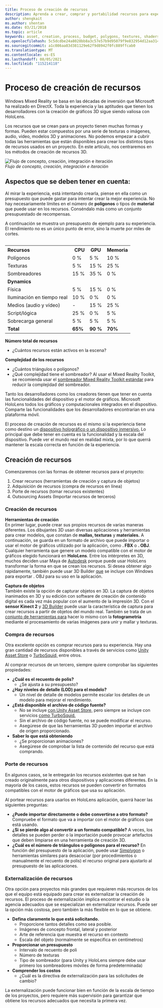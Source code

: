 ```yaml
---
title: Proceso de creación de recursos
description: Aprenda a crear, comprar y portabilidad recursos para experiencias de realidad mixta.
author: shengkait
ms.author: shentan
ms.date: 03/21/2018
ms.topic: article
keywords: asset, creation, process, budget, polygons, textures, shaders, performance, mixed reality headset, windows mixed reality headset, virtual reality headset, HoloLens, MRTK, Mixed Reality Toolkit, assets
ms.openlocfilehash: 5c5dcdbe24a8028bb8a3c57e57b9d95079f9e832954d12aa31421dd75f1b6982
ms.sourcegitcommit: a1c086aa83d381129e62f9d8942f0fc889ffcab0
ms.translationtype: MT
ms.contentlocale: es-ES
ms.lasthandoff: 08/05/2021
ms.locfileid: "115214118"
---
```

# <a name="asset-creation-process"></a>Proceso de creación de recursos

Windows Mixed Reality se basa en las décadas de inversión que Microsoft ha realizado en DirectX. Toda la experiencia y las aptitudes que tienen los desarrolladores con la creación de gráficos 3D sigue siendo valiosa con HoloLens.

Los recursos que se crean para un proyecto tienen muchas formas y formas. Pueden estar compuestos por una serie de texturas o imágenes, audio, vídeo, modelos 3D y animaciones. No podemos empezar a cubrir todas las herramientas que están disponibles para crear los distintos tipos de recursos usados en un proyecto. En este artículo, nos centraremos en los métodos de creación de recursos 3D.

![Flujo de concepto, creación, integración e iteración](images/concept-creation-integration-iteration-flow-640px.jpg)<br>
*Flujo de concepto, creación, integración e iteración*

## <a name="things-to-consider"></a>Aspectos que se deben tener en cuenta:

Al mirar la experiencia, está intentando crearla,  piense en ella como un presupuesto que puede gastar para intentar crear la mejor experiencia. No hay necesariamente límites en el número de **polígonos** o tipos de **material** que puede usar en los recursos. Conséndalo más como un conjunto presupuestado de recompensas.

A continuación se muestra un presupuesto de ejemplo para su experiencia. El rendimiento no es un único punto de error, sino la muerte por miles de cortes.
<br>

<table style="float:right; margin-left: 10px;">
<tr>
<th style="text-align:left;"><b>Recursos</b></th><th style="text-align:right;"> CPU</th><th> GPU</th><th> Memoria</th>
</tr><tr>
<td> Polígonos</td><td> 0 %</td><td> 5 %</td><td> 10 %</td>
</tr><tr>
<td> Texturas</td><td> 5 %</td><td> 15 %</td><td>25 %</td>
</tr><tr>
<td> Sombreadores</td><td> 15 %</td><td> 35 %</td><td> 0 %</td>
</tr><tr>
<td> <b>Dynamics</b></td><td></td><td></td><td></td>
</tr><tr>
<td> Física</td><td> 5 %</td><td> 15 %</td><td> 0 %</td>
</tr><tr>
<td> Iluminación en tiempo real</td><td> 10 %</td><td> 0 %</td><td> 0 %</td>
</tr><tr>
<td> Medios (audio y vídeo)</td><td> -</td><td> 15 %</td><td> 25 %</td>
</tr><tr>
<td> Script/lógica</td><td> 25 %</td><td> 0 %</td><td> 5 %</td>
</tr><tr>
<td> Sobrecarga general</td><td> 5 %</td><td> 5 %</td><td> 5 %</td>
</tr><tr>
<td> <b>Total</b></td><td> <b>65%</b></td><td> <b>90 %</b></td><td> <b>70%</b></td>
</tr>
</table>

**Número total de recursos**
* ¿Cuántos recursos están activos en la escena?

**Complejidad de los recursos**
* ¿Cuántos triángulos o polígonos?
* ¿Qué complejidad tiene el sombreador? Al usar el Mixed Reality Toolkit, se recomienda usar el [sombreador Mixed Reality Toolkit estándar](https://github.com/microsoft/MixedRealityToolkit-Unity/blob/mrtk_release/Documentation/README_MRTKStandardShader.md) para reducir la complejidad del sombreador.

Tanto los desarrolladores como los creadores tienen que tener en cuenta las funcionalidades del dispositivo y el motor de gráficos. Microsoft HoloLens todos los gráficos y computacionales integrados en el dispositivo. Comparte las funcionalidades que los desarrolladores encontrarían en una plataforma móvil.

El proceso de creación de recursos es el mismo si la experiencia tiene como destino un [dispositivo holográfico o un dispositivo inmersivo.](../discover/mixed-reality.md#the-mixed-reality-spectrum) Lo principal que debe tener en cuenta es la funcionalidad y la escala del dispositivo. Puede ver el mundo real en realidad mixta, por lo que querrá mantener la escala correcta en función de la experiencia.

## <a name="authoring-assets"></a>Creación de recursos

Comenzaremos con las formas de obtener recursos para el proyecto:
1. Crear recursos (herramientas de creación y captura de objetos)
2. Adquisición de recursos (compra de recursos en línea)
3. Porte de recursos (tomar recursos existentes)
4. Outsourcing Assets (Importar recursos de terceros)

### <a name="creating-assets"></a>Creación de recursos

**Herramientas de creación**<br>
En primer lugar, puede crear sus propios recursos de varias maneras diferentes. Los dibujantes 3D usan diversas aplicaciones y herramientas para crear modelos, que constan de **mallas, texturas** y **materiales.** A continuación, se guarda en un formato de archivo que puede importar o usar el motor de gráficos utilizado por la aplicación, como **. FBX** o **. OBJ**. Cualquier herramienta que genere un modelo compatible con el motor de gráficos elegido funcionará en **HoloLens**. Entre los intérpretes en 3D, muchos deciden usar Maya de [Autodesk](https://www.youtube.com/watch?v=q0K3n0Gf8mA) porque puede usar HoloLens transformar la forma en que se crean los recursos. Si desea obtener algo rápidamente, también puede usar 3D Builder [que](https://developer.microsoft.com/windows/hardware/3d-print/3d-builder-resources) se incluye con Windows para exportar . OBJ para su uso en la aplicación.

**Captura de objetos**<br>
También existe la opción de capturar objetos en 3D. La captura de objetos inanimados en 3D y su edición con software de creación de contenido digital es cada vez más popular con el aumento de la impresión 3D. Con el **sensor Kinect 2** y [3D Builder](https://developer.microsoft.com/windows/hardware/3d-print/3d-builder-resources) puede usar la característica de captura para crear recursos a partir de objetos del mundo real. También se trata de un [conjunto de herramientas para](https://en.wikipedia.org/wiki/Comparison_of_photogrammetry_software) hacer lo mismo con la **fotogrametría** mediante el procesamiento de varias imágenes para unir y mallar y texturas.

### <a name="purchasing-assets"></a>Compra de recursos

Otra excelente opción es comprar recursos para su experiencia. Hay una gran cantidad de recursos disponibles a través de servicios como [Unity Asset Store](https://www.assetstore.unity3d.com/) o [TurboSquid,](https://www.turbosquid.com/) entre otros.

Al comprar recursos de un tercero, siempre quiere comprobar las siguientes propiedades:
* **¿Cuál es el recuento de polis?**
  * ¿Se ajusta a su presupuesto?
* **¿Hay niveles de detalle (LOD) para el modelo?**
  * Un nivel de detalle de modelos permite escalar los detalles de un modelo para mejorar el rendimiento.
* **¿Está disponible el archivo de código fuente?**
  * No se incluye [con Unity Asset Store,](https://www.assetstore.unity3d.com/) pero siempre se incluye con servicios [como TurboSquid.](https://www.turbosquid.com/)
  * Sin el archivo de código fuente, no se puede modificar el recurso.
  * Asegúrese de que las herramientas 3D pueden importar el archivo de origen proporcionado.
* **Saber lo que está obteniendo**
  * ¿Se proporcionan animaciones?
  * Asegúrese de comprobar la lista de contenido del recurso que está comprando.

### <a name="porting-assets"></a>Porte de recursos

En algunos casos, se le entregarán los recursos existentes que se han creado originalmente para otros dispositivos y aplicaciones diferentes. En la mayoría de los casos, estos recursos se pueden convertir en formatos compatibles con el motor de gráficos que usa su aplicación.

Al portear recursos para usarlos en HoloLens aplicación, querrá hacer las siguientes preguntas:
* **¿Puede importar directamente o debe convertirse a otro formato?** Compruebe el formato que va a importar con el motor de gráficos que está usando.
* **¿Si se pierde algo al convertir a un formato compatible?** A veces, los detalles se pueden perder o la importación puede provocar artefactos que deben limpiarse en una herramienta de creación 3D.
* **¿Cuál es el número de triángulos o polígonos para el recurso?** En función del presupuesto de la aplicación, puede usar [Simplygon](https://www.simplygon.com/) o herramientas similares para desacociar (por procedimientos o manualmente el recuento de polis) el recurso original para ajustarlo al presupuesto de las aplicaciones.

### <a name="outsourcing-assets"></a>Externalización de recursos

Otra opción para proyectos más grandes que requieren más recursos de los que el equipo está equipado para crear es externalizar la creación de recursos. El proceso de externalización implica encontrar el estudio o la agencia adecuados que se especializan en externalizar recursos. Puede ser la opción más costosa, pero también la más flexible en lo que se obtiene.
* **Defina claramente lo que está solicitando.**
  * Proporcione tantos detalles como sea posible.
  * Imágenes de concepto frontal, lateral y posterior
  * Arte de referencia que muestra el recurso en contexto
  * Escala del objeto (normalmente se especifica en centímetros)
* **Proporcionar un presupuesto**
  * Intervalo de recuento de poli
  * Número de texturas
  * Tipo de sombreador (para Unity y HoloLens siempre debe usar primero los sombreadores móviles de forma predeterminada)
* **Comprender los costos**
  * ¿Cuál es la directiva de externalización para las solicitudes de cambio?

La externalización puede funcionar bien en función de la escala de tiempo de los proyectos, pero requiere más supervisión para garantizar que obtiene los recursos adecuados que necesita la primera vez.
